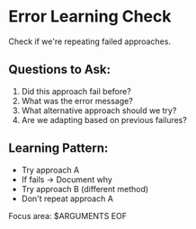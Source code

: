 # Error Learning Check
Check if we're repeating failed approaches.

## Questions to Ask:
1. Did this approach fail before?
2. What was the error message?
3. What alternative approach should we try?
4. Are we adapting based on previous failures?

## Learning Pattern:
- Try approach A
- If fails → Document why
- Try approach B (different method)
- Don't repeat approach A

Focus area: $ARGUMENTS
EOF
